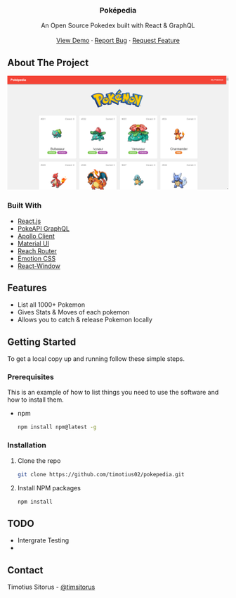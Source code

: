 <!-- PROJECT LOGO -->
<br />
<p align="center">

  <h3 align="center">Poképedia</h3>

  <p align="center">
    An Open Source Pokedex built with React & GraphQL
    <br />
    <br />
    <a href="https://pokepedia-graphql.netlify.app/">View Demo</a>
    ·
    <a href="https://github.com/timotius02/pokepedia/issues">Report Bug</a>
    ·
    <a href="https://github.com/timotius02/pokepedia/issues">Request Feature</a>
  </p>
</p>

<!-- ABOUT THE PROJECT -->

## About The Project

![Pokepedia Screen Shot](pokepedia-screenshot.png)

### Built With

- [React.js](https://reactjs.org/)
- [PokeAPI GraphQL](https://github.com/mazipan/graphql-pokeapi)
- [Apollo Client](https://www.apollographql.com/)
- [Material UI](https://mui.com/)
- [Reach Router](https://reach.tech/router/)
- [Emotion CSS](https://emotion.sh/docs/introduction)
- [React-Window](https://github.com/bvaughn/react-window)

## Features

- List all 1000+ Pokemon
- Gives Stats & Moves of each pokemon
- Allows you to catch & release Pokemon locally

<!-- GETTING STARTED -->

## Getting Started

To get a local copy up and running follow these simple steps.

### Prerequisites

This is an example of how to list things you need to use the software and how to install them.

- npm
  ```sh
  npm install npm@latest -g
  ```

### Installation

1. Clone the repo
   ```sh
   git clone https://github.com/timotius02/pokepedia.git
   ```
2. Install NPM packages
   ```sh
   npm install
   ```

## TODO

- Intergrate Testing
-

<!-- CONTACT -->

## Contact

Timotius Sitorus - [@timsitorus](https://twitter.com/timsitorus)
